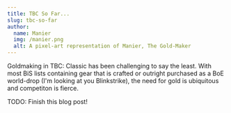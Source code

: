 ```yaml
---
title: TBC So Far...
slug: tbc-so-far
author:
  name: Manier 
  img: /manier.png
  alt: A pixel-art representation of Manier, The Gold-Maker
---
```


Goldmaking in TBC: Classic has been challenging to say the least. With most BiS lists containing gear that is crafted or outright purchased as a BoE world-drop (I'm looking at you Blinkstrike), the need for gold is ubiquitous and competiton is fierce.
<!--more-->

TODO: Finish this blog post!

